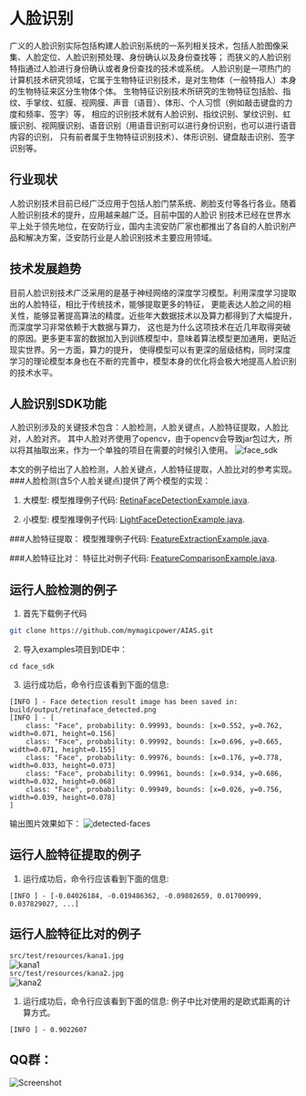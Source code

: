 # 人脸识别
广义的人脸识别实际包括构建人脸识别系统的一系列相关技术，包括人脸图像采集、人脸定位、人脸识别预处理、身份确认以及身份查找等；
而狭义的人脸识别特指通过人脸进行身份确认或者身份查找的技术或系统。
人脸识别是一项热门的计算机技术研究领域，它属于生物特征识别技术，是对生物体（一般特指人）本身的生物特征来区分生物体个体。
生物特征识别技术所研究的生物特征包括脸、指纹、手掌纹、虹膜、视网膜、声音（语音）、体形、个人习惯（例如敲击键盘的力度和频率、签字）等，
相应的识别技术就有人脸识别、指纹识别、掌纹识别、虹膜识别、视网膜识别、语音识别（用语音识别可以进行身份识别，也可以进行语音内容的识别，
只有前者属于生物特征识别技术）、体形识别、键盘敲击识别、签字识别等。

## 行业现状
人脸识别技术目前已经广泛应用于包括人脸门禁系统、刷脸支付等各行各业。随着人脸识别技术的提升，应用越来越广泛。目前中国的人脸识
别技术已经在世界水平上处于领先地位，在安防行业，国内主流安防厂家也都推出了各自的人脸识别产品和解决方案，泛安防行业是人脸识别技术主要应用领域。

## 技术发展趋势
目前人脸识别技术广泛采用的是基于神经网络的深度学习模型。利用深度学习提取出的人脸特征，相比于传统技术，能够提取更多的特征，
更能表达人脸之间的相关性，能够显著提高算法的精度。近些年大数据技术以及算力都得到了大幅提升，而深度学习非常依赖于大数据与算力，
这也是为什么这项技术在近几年取得突破的原因。更多更丰富的数据加入到训练模型中，意味着算法模型更加通用，更贴近现实世界。另一方面，算力的提升，
使得模型可以有更深的层级结构，同时深度学习的理论模型本身也在不断的完善中，模型本身的优化将会极大地提高人脸识别的技术水平。

## 人脸识别SDK功能
人脸识别涉及的关键技术包含：人脸检测，人脸关键点，人脸特征提取，人脸比对，人脸对齐。
其中人脸对齐使用了opencv，由于opencv会导致jar包过大，所以将其抽取出来，作为一个单独的项目在需要的时候引入使用。
![face_sdk](https://djl-model.oss-cn-hongkong.aliyuncs.com/AIAS/face_sdk/images/face_sdk.png)

本文的例子给出了人脸检测，人脸关键点，人脸特征提取，人脸比对的参考实现。
###人脸检测(含5个人脸关键点)提供了两个模型的实现：
1. 大模型: 
模型推理例子代码: [RetinaFaceDetectionExample.java](https://github.com/mymagicpower/AIAS/blob/main/face_sdk_cpu/src/main/java/me/calvin/example/RetinaFaceDetectionExample.java).  

2. 小模型: 
模型推理例子代码: [LightFaceDetectionExample.java](https://github.com/mymagicpower/AIAS/blob/main/face_sdk_cpu/src/main/java/me/calvin/example/LightFaceDetectionExample.java).  

###人脸特征提取：
模型推理例子代码: [FeatureExtractionExample.java](https://github.com/mymagicpower/AIAS/blob/main/face_sdk_cpu/src/main/java/me/calvin/example/FeatureExtractionExample.java).  

###人脸特征比对：
特征比对例子代码: [FeatureComparisonExample.java](https://github.com/mymagicpower/AIAS/blob/main/face_sdk_cpu/src/main/java/me/calvin/example/FeatureComparisonExample.java).  


## 运行人脸检测的例子
1. 首先下载例子代码
```bash
git clone https://github.com/mymagicpower/AIAS.git
```

2. 导入examples项目到IDE中：
```
cd face_sdk
```

3. 运行成功后，命令行应该看到下面的信息:
```text
[INFO ] - Face detection result image has been saved in: build/output/retinaface_detected.png
[INFO ] - [
	class: "Face", probability: 0.99993, bounds: [x=0.552, y=0.762, width=0.071, height=0.156]
	class: "Face", probability: 0.99992, bounds: [x=0.696, y=0.665, width=0.071, height=0.155]
	class: "Face", probability: 0.99976, bounds: [x=0.176, y=0.778, width=0.033, height=0.073]
	class: "Face", probability: 0.99961, bounds: [x=0.934, y=0.686, width=0.032, height=0.068]
	class: "Face", probability: 0.99949, bounds: [x=0.026, y=0.756, width=0.039, height=0.078]
]
```
输出图片效果如下：
![detected-faces](https://djl-model.oss-cn-hongkong.aliyuncs.com/AIAS/face_sdk/images/retinaface_detected.png)

## 运行人脸特征提取的例子
1. 运行成功后，命令行应该看到下面的信息:  

```text
[INFO ] - [-0.04026184, -0.019486362, -0.09802659, 0.01700999, 0.037829027, ...]
```

## 运行人脸特征比对的例子
 `src/test/resources/kana1.jpg`  
![kana1](https://djl-model.oss-cn-hongkong.aliyuncs.com/AIAS/face_sdk/images/kana1.jpg)     
 `src/test/resources/kana2.jpg`  
![kana2](https://djl-model.oss-cn-hongkong.aliyuncs.com/AIAS/face_sdk/images/kana2.jpg)  
1. 运行成功后，命令行应该看到下面的信息: 
例子中比对使用的是欧式距离的计算方式。
```text
[INFO ] - 0.9022607
```
## QQ群：
![Screenshot](https://djl-model.oss-cn-hongkong.aliyuncs.com/AIAS/OCR/OCR_QQ.png)
